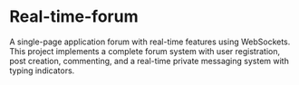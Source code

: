 # Real-time-forum
A single-page application forum with real-time features using WebSockets. This project implements a complete forum system with user registration, post creation, commenting, and a real-time private messaging system with typing indicators.
